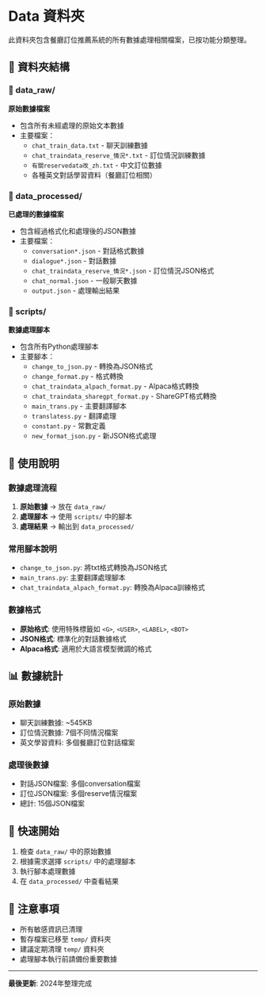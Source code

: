 # Data 資料夾

此資料夾包含餐廳訂位推薦系統的所有數據處理相關檔案，已按功能分類整理。

## 📁 資料夾結構

### 📂 data_raw/
**原始數據檔案**
- 包含所有未經處理的原始文本數據
- 主要檔案：
  - `chat_train_data.txt` - 聊天訓練數據
  - `chat_traindata_reserve_情況*.txt` - 訂位情況訓練數據
  - `有關reservedata改_zh.txt` - 中文訂位數據
  - 各種英文對話學習資料（餐廳訂位相關）

### 📂 data_processed/
**已處理的數據檔案**
- 包含經過格式化和處理後的JSON數據
- 主要檔案：
  - `conversation*.json` - 對話格式數據
  - `dialogue*.json` - 對話數據
  - `chat_traindata_reserve_情況*.json` - 訂位情況JSON格式
  - `chat_normal.json` - 一般聊天數據
  - `output.json` - 處理輸出結果

### 📂 scripts/
**數據處理腳本**
- 包含所有Python處理腳本
- 主要腳本：
  - `change_to_json.py` - 轉換為JSON格式
  - `change_format.py` - 格式轉換
  - `chat_traindata_alpach_format.py` - Alpaca格式轉換
  - `chat_traindata_sharegpt_format.py` - ShareGPT格式轉換
  - `main_trans.py` - 主要翻譯腳本
  - `translatess.py` - 翻譯處理
  - `constant.py` - 常數定義
  - `new_format_json.py` - 新JSON格式處理


## 🔧 使用說明

### 數據處理流程
1. **原始數據** → 放在 `data_raw/`
2. **處理腳本** → 使用 `scripts/` 中的腳本
3. **處理結果** → 輸出到 `data_processed/`

### 常用腳本說明
- `change_to_json.py`: 將txt格式轉換為JSON格式
- `main_trans.py`: 主要翻譯處理腳本
- `chat_traindata_alpach_format.py`: 轉換為Alpaca訓練格式

### 數據格式
- **原始格式**: 使用特殊標籤如 `<G>`, `<USER>`, `<LABEL>`, `<BOT>`
- **JSON格式**: 標準化的對話數據格式
- **Alpaca格式**: 適用於大語言模型微調的格式

## 📊 數據統計

### 原始數據
- 聊天訓練數據: ~545KB
- 訂位情況數據: 7個不同情況檔案
- 英文學習資料: 多個餐廳訂位對話檔案

### 處理後數據
- 對話JSON檔案: 多個conversation檔案
- 訂位JSON檔案: 多個reserve情況檔案
- 總計: 15個JSON檔案

## 🚀 快速開始

1. 檢查 `data_raw/` 中的原始數據
2. 根據需求選擇 `scripts/` 中的處理腳本
3. 執行腳本處理數據
4. 在 `data_processed/` 中查看結果

## 📝 注意事項

- 所有敏感資訊已清理
- 暫存檔案已移至 `temp/` 資料夾
- 建議定期清理 `temp/` 資料夾
- 處理腳本執行前請備份重要數據

---

**最後更新**: 2024年整理完成 